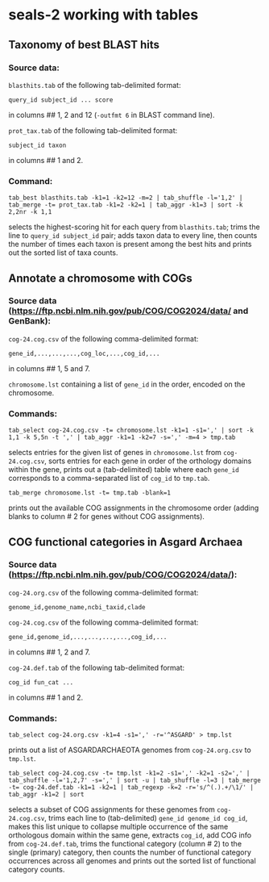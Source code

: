# seals-2 working with tables
## Taxonomy of best BLAST hits
### Source data:
`blasthits.tab` of the following tab-delimited format:
```
query_id subject_id ... score
```
in columns \## 1, 2 and 12 (`-outfmt 6` in BLAST command line).

`prot_tax.tab` of the following tab-delimited format:
```
subject_id taxon
```
in columns \## 1 and 2.
### Command:
```
tab_best blasthits.tab -k1=1 -k2=12 -m=2 | tab_shuffle -l='1,2' | tab_merge -t= prot_tax.tab -k1=2 -k2=1 | tab_aggr -k1=3 | sort -k 2,2nr -k 1,1
```
selects the highest-scoring hit for each query from `blasthits.tab`; trims the line to `query_id subject_id` pair; adds taxon data to every line, then counts the number of times each taxon is present among the best hits and prints out the sorted list of taxa counts.

## Annotate a chromosome with COGs
### Source data (https://ftp.ncbi.nlm.nih.gov/pub/COG/COG2024/data/ and GenBank):
`cog-24.cog.csv` of the following comma-delimited format:
```
gene_id,...,...,...,cog_loc,...,cog_id,...
```
in columns \## 1, 5 and 7.

`chromosome.lst` containing a list of `gene_id` in the order, encoded on the chromosome.
### Commands:
```
tab_select cog-24.cog.csv -t= chromosome.lst -k1=1 -s1=',' | sort -k 1,1 -k 5,5n -t ',' | tab_aggr -k1=1 -k2=7 -s=',' -m=4 > tmp.tab
```
selects entries for the given list of genes in `chromosome.lst` from `cog-24.cog.csv`, sorts entries for each gene in order of the orthology domains within the gene, prints out a (tab-delimited) table where each `gene_id` corresponds to a comma-separated list of `cog_id` to `tmp.tab`.
```
tab_merge chromosome.lst -t= tmp.tab -blank=1
```
prints out the available COG assignments in the chromosome order (adding blanks to column \# 2 for genes without COG assignments).

## COG functional categories in Asgard Archaea
### Source data (https://ftp.ncbi.nlm.nih.gov/pub/COG/COG2024/data/):
`cog-24.org.csv` of the following comma-delimited format:
```
genome_id,genome_name,ncbi_taxid,clade
```
`cog-24.cog.csv` of the following comma-delimited format:
```
gene_id,genome_id,...,...,...,...,cog_id,...
```
in columns \## 1, 2 and 7.

`cog-24.def.tab` of the following tab-delimited format:
```
cog_id fun_cat ...
```
in columns \## 1 and 2.
### Commands:
```
tab_select cog-24.org.csv -k1=4 -s1=',' -r='^ASGARD' > tmp.lst
```
prints out a list of ASGARDARCHAEOTA genomes from `cog-24.org.csv` to `tmp.lst`.
```
tab_select cog-24.cog.csv -t= tmp.lst -k1=2 -s1=',' -k2=1 -s2=',' | tab_shuffle -l='1,2,7' -s=',' | sort -u | tab_shuffle -l=3 | tab_merge -t= cog-24.def.tab -k1=1 -k2=1 | tab_regexp -k=2 -r='s/^(.).+/\1/' | tab_aggr -k1=2 | sort
```
selects a subset of COG assignments for these genomes from `cog-24.cog.csv`, trims each line to (tab-delimited) `gene_id genome_id cog_id`, makes this list unique to collapse multiple occurrence of the same orthologous domain within the same gene, extracts `cog_id`, add COG info from `cog-24.def.tab`, trims the functional category (column \# 2) to the single (primary) category, then counts the number of functional category occurrences across all genomes and prints out the sorted list of functional category counts.

